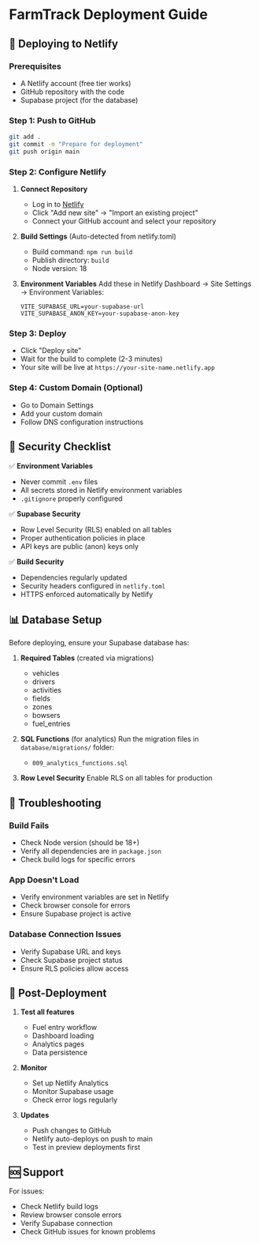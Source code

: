 # FarmTrack Deployment Guide

## 🚀 Deploying to Netlify

### Prerequisites
- A Netlify account (free tier works)
- GitHub repository with the code
- Supabase project (for the database)

### Step 1: Push to GitHub
```bash
git add .
git commit -m "Prepare for deployment"
git push origin main
```

### Step 2: Configure Netlify

1. **Connect Repository**
   - Log in to [Netlify](https://netlify.com)
   - Click "Add new site" → "Import an existing project"
   - Connect your GitHub account and select your repository

2. **Build Settings** (Auto-detected from netlify.toml)
   - Build command: `npm run build`
   - Publish directory: `build`
   - Node version: 18

3. **Environment Variables**
   Add these in Netlify Dashboard → Site Settings → Environment Variables:
   ```
   VITE_SUPABASE_URL=your-supabase-url
   VITE_SUPABASE_ANON_KEY=your-supabase-anon-key
   ```

### Step 3: Deploy
- Click "Deploy site"
- Wait for the build to complete (2-3 minutes)
- Your site will be live at `https://your-site-name.netlify.app`

### Step 4: Custom Domain (Optional)
- Go to Domain Settings
- Add your custom domain
- Follow DNS configuration instructions

## 🔐 Security Checklist

✅ **Environment Variables**
- Never commit `.env` files
- All secrets stored in Netlify environment variables
- `.gitignore` properly configured

✅ **Supabase Security**
- Row Level Security (RLS) enabled on all tables
- Proper authentication policies in place
- API keys are public (anon) keys only

✅ **Build Security**
- Dependencies regularly updated
- Security headers configured in `netlify.toml`
- HTTPS enforced automatically by Netlify

## 📊 Database Setup

Before deploying, ensure your Supabase database has:

1. **Required Tables** (created via migrations)
   - vehicles
   - drivers
   - activities
   - fields
   - zones
   - bowsers
   - fuel_entries

2. **SQL Functions** (for analytics)
   Run the migration files in `database/migrations/` folder:
   - `009_analytics_functions.sql`

3. **Row Level Security**
   Enable RLS on all tables for production

## 🔧 Troubleshooting

### Build Fails
- Check Node version (should be 18+)
- Verify all dependencies are in `package.json`
- Check build logs for specific errors

### App Doesn't Load
- Verify environment variables are set in Netlify
- Check browser console for errors
- Ensure Supabase project is active

### Database Connection Issues
- Verify Supabase URL and keys
- Check Supabase project status
- Ensure RLS policies allow access

## 📱 Post-Deployment

1. **Test all features**
   - Fuel entry workflow
   - Dashboard loading
   - Analytics pages
   - Data persistence

2. **Monitor**
   - Set up Netlify Analytics
   - Monitor Supabase usage
   - Check error logs regularly

3. **Updates**
   - Push changes to GitHub
   - Netlify auto-deploys on push to main
   - Test in preview deployments first

## 🆘 Support

For issues:
- Check Netlify build logs
- Review browser console errors
- Verify Supabase connection
- Check GitHub issues for known problems